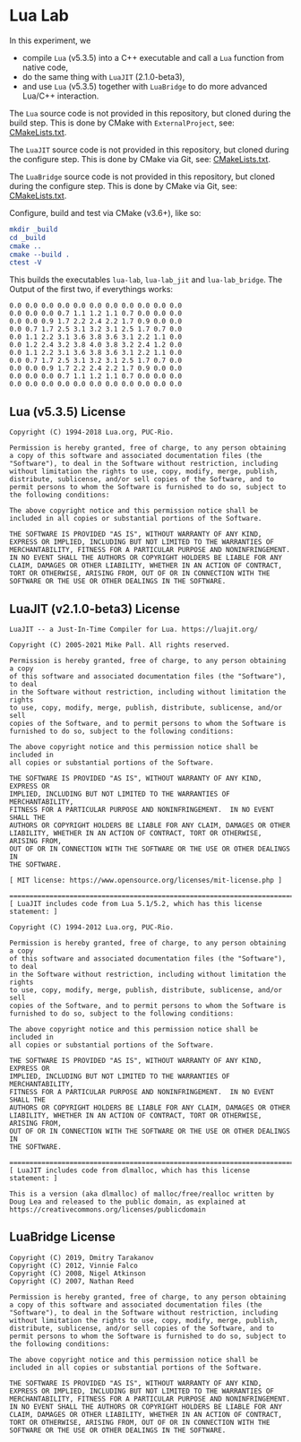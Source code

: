 # Lua Lab

In this experiment, we

-   compile `Lua` (v5.3.5) into a C++ executable and call a `Lua` function from native code,
-   do the same thing with `LuaJIT` (2.1.0-beta3),
-   and use `Lua` (v5.3.5) together with `LuaBridge` to do more advanced Lua/C++ interaction.

The `Lua` source code is not provided in this repository, but cloned during the build step. This is done by CMake with `ExternalProject`, see: [CMakeLists.txt](CMakeLists.txt).

The `LuaJIT` source code is not provided in this repository, but cloned during the configure step. This is done by CMake via Git, see: [CMakeLists.txt](CMakeLists.txt).

The `LuaBridge` source code is not provided in this repository, but cloned during the configure step. This is done by CMake via Git, see: [CMakeLists.txt](CMakeLists.txt).

Configure, build and test via CMake (v3.6+), like so:

```cmake
mkdir _build
cd _build
cmake ..
cmake --build .
ctest -V
```

This builds the executables `lua-lab`, `lua-lab_jit` and `lua-lab_bridge`. The Output of the first two, if everythings works:

    0.0 0.0 0.0 0.0 0.0 0.0 0.0 0.0 0.0 0.0 0.0
    0.0 0.0 0.0 0.7 1.1 1.2 1.1 0.7 0.0 0.0 0.0
    0.0 0.0 0.9 1.7 2.2 2.4 2.2 1.7 0.9 0.0 0.0
    0.0 0.7 1.7 2.5 3.1 3.2 3.1 2.5 1.7 0.7 0.0
    0.0 1.1 2.2 3.1 3.6 3.8 3.6 3.1 2.2 1.1 0.0
    0.0 1.2 2.4 3.2 3.8 4.0 3.8 3.2 2.4 1.2 0.0
    0.0 1.1 2.2 3.1 3.6 3.8 3.6 3.1 2.2 1.1 0.0
    0.0 0.7 1.7 2.5 3.1 3.2 3.1 2.5 1.7 0.7 0.0
    0.0 0.0 0.9 1.7 2.2 2.4 2.2 1.7 0.9 0.0 0.0
    0.0 0.0 0.0 0.7 1.1 1.2 1.1 0.7 0.0 0.0 0.0
    0.0 0.0 0.0 0.0 0.0 0.0 0.0 0.0 0.0 0.0 0.0

## Lua (v5.3.5) License

    Copyright (C) 1994-2018 Lua.org, PUC-Rio.

    Permission is hereby granted, free of charge, to any person obtaining
    a copy of this software and associated documentation files (the
    "Software"), to deal in the Software without restriction, including
    without limitation the rights to use, copy, modify, merge, publish,
    distribute, sublicense, and/or sell copies of the Software, and to
    permit persons to whom the Software is furnished to do so, subject to
    the following conditions:

    The above copyright notice and this permission notice shall be
    included in all copies or substantial portions of the Software.

    THE SOFTWARE IS PROVIDED "AS IS", WITHOUT WARRANTY OF ANY KIND,
    EXPRESS OR IMPLIED, INCLUDING BUT NOT LIMITED TO THE WARRANTIES OF
    MERCHANTABILITY, FITNESS FOR A PARTICULAR PURPOSE AND NONINFRINGEMENT.
    IN NO EVENT SHALL THE AUTHORS OR COPYRIGHT HOLDERS BE LIABLE FOR ANY
    CLAIM, DAMAGES OR OTHER LIABILITY, WHETHER IN AN ACTION OF CONTRACT,
    TORT OR OTHERWISE, ARISING FROM, OUT OF OR IN CONNECTION WITH THE
    SOFTWARE OR THE USE OR OTHER DEALINGS IN THE SOFTWARE.

## LuaJIT (v2.1.0-beta3) License

    LuaJIT -- a Just-In-Time Compiler for Lua. https://luajit.org/

    Copyright (C) 2005-2021 Mike Pall. All rights reserved.

    Permission is hereby granted, free of charge, to any person obtaining a copy
    of this software and associated documentation files (the "Software"), to deal
    in the Software without restriction, including without limitation the rights
    to use, copy, modify, merge, publish, distribute, sublicense, and/or sell
    copies of the Software, and to permit persons to whom the Software is
    furnished to do so, subject to the following conditions:

    The above copyright notice and this permission notice shall be included in
    all copies or substantial portions of the Software.

    THE SOFTWARE IS PROVIDED "AS IS", WITHOUT WARRANTY OF ANY KIND, EXPRESS OR
    IMPLIED, INCLUDING BUT NOT LIMITED TO THE WARRANTIES OF MERCHANTABILITY,
    FITNESS FOR A PARTICULAR PURPOSE AND NONINFRINGEMENT.  IN NO EVENT SHALL THE
    AUTHORS OR COPYRIGHT HOLDERS BE LIABLE FOR ANY CLAIM, DAMAGES OR OTHER
    LIABILITY, WHETHER IN AN ACTION OF CONTRACT, TORT OR OTHERWISE, ARISING FROM,
    OUT OF OR IN CONNECTION WITH THE SOFTWARE OR THE USE OR OTHER DEALINGS IN
    THE SOFTWARE.

    [ MIT license: https://www.opensource.org/licenses/mit-license.php ]

    ===============================================================================
    [ LuaJIT includes code from Lua 5.1/5.2, which has this license statement: ]

    Copyright (C) 1994-2012 Lua.org, PUC-Rio.

    Permission is hereby granted, free of charge, to any person obtaining a copy
    of this software and associated documentation files (the "Software"), to deal
    in the Software without restriction, including without limitation the rights
    to use, copy, modify, merge, publish, distribute, sublicense, and/or sell
    copies of the Software, and to permit persons to whom the Software is
    furnished to do so, subject to the following conditions:

    The above copyright notice and this permission notice shall be included in
    all copies or substantial portions of the Software.

    THE SOFTWARE IS PROVIDED "AS IS", WITHOUT WARRANTY OF ANY KIND, EXPRESS OR
    IMPLIED, INCLUDING BUT NOT LIMITED TO THE WARRANTIES OF MERCHANTABILITY,
    FITNESS FOR A PARTICULAR PURPOSE AND NONINFRINGEMENT.  IN NO EVENT SHALL THE
    AUTHORS OR COPYRIGHT HOLDERS BE LIABLE FOR ANY CLAIM, DAMAGES OR OTHER
    LIABILITY, WHETHER IN AN ACTION OF CONTRACT, TORT OR OTHERWISE, ARISING FROM,
    OUT OF OR IN CONNECTION WITH THE SOFTWARE OR THE USE OR OTHER DEALINGS IN
    THE SOFTWARE.

    ===============================================================================
    [ LuaJIT includes code from dlmalloc, which has this license statement: ]

    This is a version (aka dlmalloc) of malloc/free/realloc written by
    Doug Lea and released to the public domain, as explained at
    https://creativecommons.org/licenses/publicdomain

## LuaBridge License

    Copyright (C) 2019, Dmitry Tarakanov
    Copyright (C) 2012, Vinnie Falco
    Copyright (C) 2008, Nigel Atkinson
    Copyright (C) 2007, Nathan Reed

    Permission is hereby granted, free of charge, to any person obtaining
    a copy of this software and associated documentation files (the
    "Software"), to deal in the Software without restriction, including
    without limitation the rights to use, copy, modify, merge, publish,
    distribute, sublicense, and/or sell copies of the Software, and to
    permit persons to whom the Software is furnished to do so, subject to
    the following conditions:

    The above copyright notice and this permission notice shall be
    included in all copies or substantial portions of the Software.

    THE SOFTWARE IS PROVIDED "AS IS", WITHOUT WARRANTY OF ANY KIND,
    EXPRESS OR IMPLIED, INCLUDING BUT NOT LIMITED TO THE WARRANTIES OF
    MERCHANTABILITY, FITNESS FOR A PARTICULAR PURPOSE AND NONINFRINGEMENT.
    IN NO EVENT SHALL THE AUTHORS OR COPYRIGHT HOLDERS BE LIABLE FOR ANY
    CLAIM, DAMAGES OR OTHER LIABILITY, WHETHER IN AN ACTION OF CONTRACT,
    TORT OR OTHERWISE, ARISING FROM, OUT OF OR IN CONNECTION WITH THE
    SOFTWARE OR THE USE OR OTHER DEALINGS IN THE SOFTWARE.
